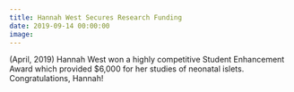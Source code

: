 ```yaml
---
title: Hannah West Secures Research Funding
date: 2019-09-14 00:00:00
image:
---
```


(April, 2019) Hannah West won a highly competitive Student Enhancement Award which provided $6,000 for her studies of neonatal islets. Congratulations, Hannah\!